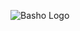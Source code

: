 ![Basho Logo](https://raw.githubusercontent.com/wiki/basho/riak_function_contrib/basho-logo-color-horiz.png)
